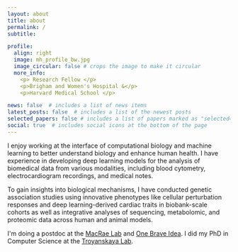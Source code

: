 ```yaml
---
layout: about
title: about
permalink: /
subtitle:

profile:
  align: right
  image: mh_profile_bw.jpg
  image_circular: false # crops the image to make it circular
  more_info:
    <p> Research Fellow </p>
    <p>Brigham and Women's Hospital &</p>
    <p>Harvard Medical School </p>

news: false  # includes a list of news items
latest_posts: false  # includes a list of the newest posts
selected_papers: false # includes a list of papers marked as "selected={true}"
social: true  # includes social icons at the bottom of the page
---
```


I enjoy working at the interface of computational biology and machine learning to better understand biology and enhance human health. I have experience in developing deep learning models for the analysis of biomedical data from various modalities, including blood cytometry, electrocardiogram recordings, and medical notes.

To gain insights into biological mechanisms, I have conducted genetic association studies using innovative phenotypes like cellular perturbation responses and deep learning-derived cardiac traits in biobank-scale cohorts as well as integrative analyses of sequencing, metabolomic, and proteomic data across human and animal models.

I'm doing a postdoc at the [MacRae Lab](https://macraelab.bwh.harvard.edu) and [One Brave Idea](https://www.onebraveidea.org). I did my PhD in Computer Science at the [Troyanskaya Lab](https://function.princeton.edu).
